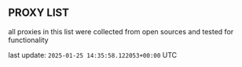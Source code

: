 ## PROXY LIST

all proxies in this list were collected from open sources and tested for functionality

last update: `2025-01-25 14:35:58.122053+00:00` UTC